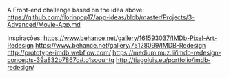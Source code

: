 A Front-end challenge based on the idea above:
https://github.com/florinpop17/app-ideas/blob/master/Projects/3-Advanced/Movie-App.md

Inspirações:
https://www.behance.net/gallery/161593037/IMDb-Pixel-Art-Redesign
https://www.behance.net/gallery/75128099/IMDB-Redesign
http://prototype-imdb.webflow.com/
https://medium.muz.li/imdb-redesign-concepts-39a832b7867d#.o1soouhtq
http://tiagoluis.eu/portfolio/imdb-redesign/